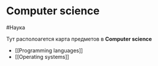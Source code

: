 # Computer science
#Наука

Тут располоагется карта предметов в __Computer science__

- [[Programming languages]]
- [[Operating systems]]